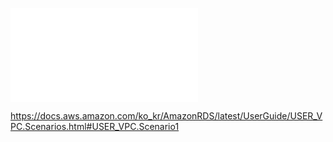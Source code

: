 ![](../image/3.%20RDS와%20EC2%20연동_배포.txt)

https://docs.aws.amazon.com/ko_kr/AmazonRDS/latest/UserGuide/USER_VPC.Scenarios.html#USER_VPC.Scenario1


